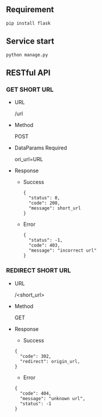## Requirement
  ```
  pip install flask
  ```

## Service start
  ```
  python manage.py
  ```

## RESTful API

### GET SHORT URL
  - URL
    
    /url
    
  - Method 
    
    POST

  - DataParams Required
    
    ori_url=URL

  - Response
    - Success
      ```
      {
        "status": 0,
        "code": 200,
        "message": short_url
      }
      ```
    - Error
      ```
      {
        "status": -1,
        "code": 403,
        "message": "incorrect url"
      }
      ```

### REDIRECT SHORT URL
  - URL 
    
    /<short_url>
  
  - Method
  
    GET

  - Response
    - Success

    ```
    {
      "code": 302,
      "redirect": origin_url,
    } 
    ```
    - Error 
    ```
    {
      "code": 404,
      "message": "unknown url",
      "status": -1
    }
    ```
